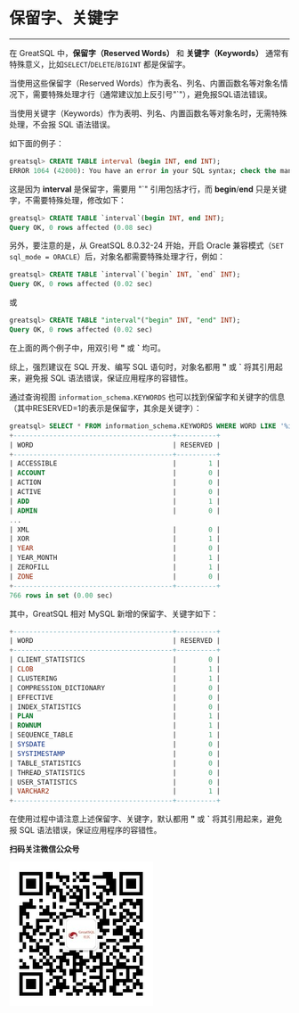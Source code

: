 # 保留字、关键字
---


在 GreatSQL 中，**保留字（Reserved Words）** 和 **关键字（Keywords）** 通常有特殊意义，比如`SELECT`/`DELETE`/`BIGINT` 都是保留字。

当使用这些保留字（Reserved Words）作为表名、列名、内置函数名等对象名情况下，需要特殊处理才行（通常建议加上反引号"`"），避免报SQL语法错误。

当使用关键字（Keywords）作为表明、列名、内置函数名等对象名时，无需特殊处理，不会报 SQL 语法错误。

如下面的例子：
```sql
greatsql> CREATE TABLE interval (begin INT, end INT);
ERROR 1064 (42000): You have an error in your SQL syntax; check the manual that corresponds to your MySQL server version for the right syntax to use near 'interval (begin INT, end INT)' at line 1
```

这是因为 **interval** 是保留字，需要用 "`" 引用包括才行，而 **begin**/**end** 只是关键字，不需要特殊处理，修改如下：
```sql
greatsql> CREATE TABLE `interval`(begin INT, end INT);
Query OK, 0 rows affected (0.08 sec)
```

另外，要注意的是，从 GreatSQL 8.0.32-24 开始，开启 Oracle 兼容模式（`SET sql_mode = ORACLE`）后，对象名都需要特殊处理才行，例如：
```sql
greatsql> CREATE TABLE `interval`(`begin` INT, `end` INT);
Query OK, 0 rows affected (0.02 sec)
```
或
```sql
greatsql> CREATE TABLE "interval"("begin" INT, "end" INT);
Query OK, 0 rows affected (0.02 sec)
```
在上面的两个例子中，用双引号 **"** 或 **`** 均可。

综上，强烈建议在 SQL 开发、编写 SQL 语句时，对象名都用 **"** 或 **`** 将其引用起来，避免报 SQL 语法错误，保证应用程序的容错性。

通过查询视图 `information_schema.KEYWORDS` 也可以找到保留字和关键字的信息（其中RESERVED=1的表示是保留字，其余是关键字）：
```sql
greatsql> SELECT * FROM information_schema.KEYWORDS WHERE WORD LIKE '%int%';
+----------------------------------------+----------+
| WORD                                   | RESERVED |
+----------------------------------------+----------+
| ACCESSIBLE                             |        1 |
| ACCOUNT                                |        0 |
| ACTION                                 |        0 |
| ACTIVE                                 |        0 |
| ADD                                    |        1 |
| ADMIN                                  |        0 |
...
| XML                                    |        0 |
| XOR                                    |        1 |
| YEAR                                   |        0 |
| YEAR_MONTH                             |        1 |
| ZEROFILL                               |        1 |
| ZONE                                   |        0 |
+----------------------------------------+----------+
766 rows in set (0.00 sec)
```

其中，GreatSQL 相对 MySQL 新增的保留字、关键字如下：
```sql
+----------------------------------------+----------+
| WORD                                   | RESERVED |
+----------------------------------------+----------+
| CLIENT_STATISTICS                      |        0 |
| CLOB                                   |        1 |
| CLUSTERING                             |        1 |
| COMPRESSION_DICTIONARY                 |        0 |
| EFFECTIVE                              |        0 |
| INDEX_STATISTICS                       |        0 |
| PLAN                                   |        1 |
| ROWNUM                                 |        1 |
| SEQUENCE_TABLE                         |        1 |
| SYSDATE                                |        0 |
| SYSTIMESTAMP                           |        0 |
| TABLE_STATISTICS                       |        0 |
| THREAD_STATISTICS                      |        0 |
| USER_STATISTICS                        |        0 |
| VARCHAR2                               |        1 |
+----------------------------------------+----------+
```
在使用过程中请注意上述保留字、关键字，默认都用 **"** 或 **`** 将其引用起来，避免报 SQL 语法错误，保证应用程序的容错性。



**扫码关注微信公众号**

![greatsql-wx](../greatsql-wx.jpg)

